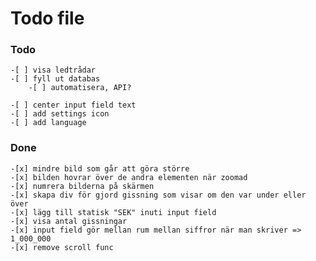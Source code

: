 # Todo file
  
  ### Todo
    -[ ] visa ledtrådar
    -[ ] fyll ut databas
        -[ ] automatisera, API?

    -[ ] center input field text
    -[ ] add settings icon
    -[ ] add language

  ### Done

    -[x] mindre bild som går att göra större
    -[x] bilden hovrar över de andra elementen när zoomad
    -[x] numrera bilderna på skärmen
    -[x] skapa div för gjord gissning som visar om den var under eller över
    -[x] lägg till statisk "SEK" inuti input field
    -[x] visa antal gissningar
    -[x] input field gör mellan rum mellan siffror när man skriver => 1_000_000
    -[x] remove scroll func
    
